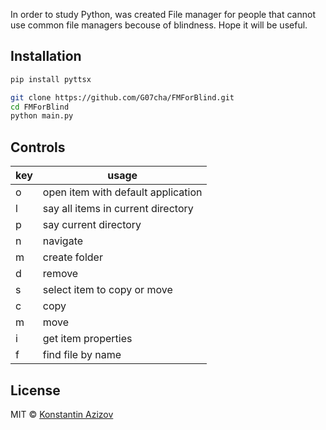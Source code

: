In order to study Python, was created File manager for people that cannot use common file managers becouse of blindness. Hope it will be useful.


## Installation
```bash
pip install pyttsx

git clone https://github.com/G07cha/FMForBlind.git
cd FMForBlind
python main.py
```

## Controls

| key | usage |
|-----|-------|
| o | open item with default application |
| l | say all items in current directory |
| p | say current directory |
| n | navigate | 
| m | create folder |
| d | remove |
| s | select item to copy or move |
| c | copy |
| m | move |
| i | get item properties |
| f | find file by name |

## License

MIT © [Konstantin Azizov](http://g07cha.github.io)
